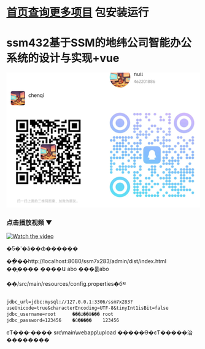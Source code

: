 # [首页查询更多项目](https://github.com/GraduationProject-ssm) 包安装运行


# ssm432基于SSM的地纬公司智能办公系统的设计与实现+vue

![picture](https://raw.githubusercontent.com/GraduationProject-springboot/.github/main/img/wx.png)

### 点击播放视频 ▼
[![Watch the video](https://i.sstatic.net/Vp2cE.png)](https://www.bilibili.com/video/BV1t58veLEnL?p=30)


�Ƽ�ʹ�ã��ȸ������

��ַ��http://localhost:8080/ssm7x283/admin/dist/index.html ��̨���� 
����Ա abo  ���룺abo  
 

 
 
��/src/main/resources/config.properties�б༭
											
	jdbc_url=jdbc:mysql://127.0.0.1:3306/ssm7x283?useUnicode=true&characterEncoding=UTF-8&tinyInt1isBit=false
	jdbc_username=root	    ���ݿ��û��� root
	jdbc_password=123456	�û�����    123456


ͼƬ���·���� src\main\webapp\upload �����ϴ�ͼƬ�����治��������











